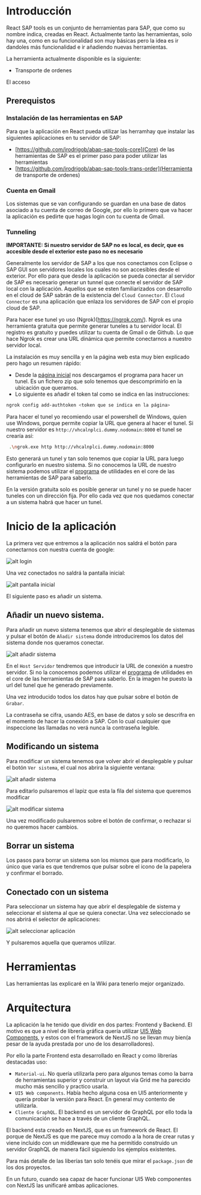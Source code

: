 # Introducción

React SAP tools es un conjunto de herramientas para SAP, que como su nombre indica, creadas en React. Actualmente tanto las herramientas, solo hay una, como en su funcionalidad son muy básicas pero la idea es ir dandoles más funcionalidad e ir añadiendo nuevas herramientas.

La herramienta actualmente disponible es la siguiente:

* Transporte de ordenes

El acceso 

## Prerequistos

### Instalación de las herramientas en SAP

Para que la aplicación en React pueda utilizar las herramhay que instalar las siguientes aplicaciones en tu servidor de SAP:

* [https://github.com/irodrigob/abap-sap-tools-core](Core) de las herramientas de SAP es el primer paso para poder utilizar las herramientas
* [https://github.com/irodrigob/abap-sap-tools-trans-order](Herramienta de transporte de ordenes)

### Cuenta en Gmail

Los sistemas que se van configurando se guardan en una base de datos asociado a tu cuenta de correo de Google, por ello lo primero que va hacer la aplicación es pedirte que hagas login con tu cuenta de Gmail.

### Tunneling

**IMPORTANTE: Si nuestro servidor de SAP no es local, es decir, que es accesible desde el exterior este paso no es necesario**

Generalmente los servidor de SAP a los que nos conectamos con Eclipse o SAP GUI son servidores locales los cuales no son accesibles desde el exterior. Por ello para que desde la aplicación se pueda conectar al servidor de SAP es necesario generar un tunnel que conecte el servidor de SAP local con la aplicación. Aquellos que se esten familiarizados con desarrollo en el cloud de SAP sabrán de la existencia del `Cloud Connector`. El `Cloud Connector` es una aplicación que enlaza los servidores de SAP con el propio cloud de SAP.

Para hacer ese tunel yo uso (Ngrok)(https://ngrok.com/). Ngrok es una herramienta gratuita que permite generar tuneles a tu servidor local. El registro es gratuito y puedes utilizar tu cuenta de Gmail o de Github. Lo que hace Ngrok es crear una URL dinámica que permite conectarnos a nuestro servidor local.

La instalación es muy sencilla y en la página web esta muy bien explicado pero hago un resumen rápido:

* Desde la [página inicial](https://dashboard.ngrok.com/get-started/setup) nos descargamos el programa para hacer un tunel. Es un fichero zip que solo tenemos que descomprimirlo en la ubicación que queramos.
* Lo siguiente es añadir el token tal como se indica en las instrucciones: 

```bash
ngrok config add-authtoken <token que se indica en la página>
```

Para hacer el tunel yo recomiendo usar el powershell de Windows, quien use Windows, porque permite copiar la URL que genera al hacer el tunel. Si nuestro servidor es `http://vhcalnplci.dummy.nodomain:8000` el tunel se crearía así:

```bash
 .\ngrok.exe http http://vhcalnplci.dummy.nodomain:8000    
```

Esto generará un tunel y tan solo tenemos que copiar la URL para luego configurarlo en nuestro sistema. Si no conocemos la URL de nuestro sistema podemos utilizar el [programa](https://github.com/irodrigob/abap-sap-tools-core/wiki#saber-la-url-del-servidor-de-sap) de utilidades en el core de las herramientas de SAP para saberlo.

En la versión gratuita solo es posible generar un tunel y no se puede hacer tuneles con un dirección fija. Por ello cada vez que nos quedamos conectar a un sistema habrá que hacer un tunel.

# Inicio de la aplicación

La primera vez que entremos a la aplicación nos saldrá el botón para conectarnos con nuestra cuenta de google:

![alt login](https://github.com/irodrigob/react-sap-tools/blob/master/public/instrucciones/pantalla_login.png)

Una vez conectados no saldrá la pantalla inicial:

![alt pantalla inicial](https://github.com/irodrigob/react-sap-tools/blob/master/public/instrucciones/pantalla_inicial.png)

El siguiente paso es añadir un sistema.

## Añadir un nuevo sistema.

Para añadir un nuevo sistema tenemos que abrir el desplegable de sistemas y pulsar el botón de `Añadir sistema` donde introduciremos los datos del sistema donde nos queramos conectar.

![alt añadir sistema](https://github.com/irodrigob/react-sap-tools/blob/master/public/instrucciones/anyadir_sistema.png)

En el `Host Servidor` tendremos que introducir la URL de conexión a nuestro servidor. Si no la conocemos podemos utilizar el [programa](https://github.com/irodrigob/abap-sap-tools-core/wiki#saber-la-url-del-servidor-de-sap) de utilidades en el core de las herramientas de SAP para saberlo. En la imagen he puesto la url del tunel que he generado previamente. 

Una vez introducido todos los datos hay que pulsar sobre el botón de `Grabar`.

La contraseña se cifra, usando AES, en base de datos y solo se descrifra en el momento de hacer la conexión a SAP. Con lo cual cualquier que inspeccione las llamadas no verá nunca la contraseña legible.

## Modificando un sistema

Para modificar un sistema tenemos que volver abrir el desplegable y pulsar el botón `Ver sistema`, el cual nos abrira la siguiente ventana:

![alt añadir sistema](https://github.com/irodrigob/react-sap-tools/blob/master/public/instrucciones/listado_sistemas.png)

Para editarlo pulsaremos el lapiz que esta la fila del sistema que queremos modificar

![alt modificar sistema](https://github.com/irodrigob/react-sap-tools/blob/master/public/instrucciones/modificar_sistema.png)

Una vez modificado pulsaremos sobre el botón de confirmar, o rechazar si no queremos hacer cambios.

## Borrar un sistema

Los pasos para borrar un sistema son los mismos que para modificarlo, lo único que varia es que tendremos que pulsar sobre el icono de la papelera y confirmar el borrado.

## Conectado con un sistema

Para seleccionar un sistema hay que abrir el desplegable de sistema y seleccionar el sistema al que se quiera conectar. Una vez seleccionado se nos abrirá el selector de aplicaciones:

![alt seleccionar aplicación](https://github.com/irodrigob/react-sap-tools/blob/master/public/instrucciones/seleccionar_aplicacion.png)

Y pulsaremos aquella que queramos utilizar.

# Herramientas

Las herramientas las explicaré en la Wiki para tenerlo mejor organizado.

# Arquitectura

La aplicación la he tenido que dividir en dos partes: Frontend y Backend. El motivo es que a nivel de librería gráfica quería utilizar [UI5 Web Components]([https://github.com/SAP/ui5-webcomponents-react]), y estos con el framework de NextJS no se llevan muy bien(a pesar de la ayuda prestada por uno de los desarrolladores).

Por ello la parte Frontend esta desarrollado en React y como librerías destacadas uso:

* `Material-ui`. No quería utilizarla pero para algunos temas como la barra de herramientas superior y construir un layout vía Grid me ha parecido mucho más sencillo y practico usarla.
* `UI5 Web components`. Había hecho alguna cosa en UI5 anteriormente y quería probar la versión para React. En general muy contento de utilizarla.
* `Cliente GraphQL`.  El backend es un servidor de GraphQL por ello toda la comunicación se hace a través de un cliente GraphQL.

El backend esta creado en NextJS, que es un framework de React. El porque de NextJS es que me parece muy comodo a la hora de crear rutas y viene incluido con un middleware que me ha permitido construido un servidor GraphQL de manera fácil siguiendo los ejemplos existentes.

Para más detalle de las liberías tan solo tenéis que mirar el `package.json` de los dos proyectos.

En un futuro, cuando sea capaz de hacer funcionar UI5 Web componentes con NextJS las unificaré ambas aplicaciones.

